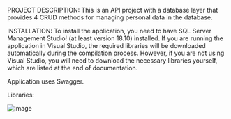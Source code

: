 PROJECT DESCRIPTION: This is an API project with a database layer that provides 4 CRUD methods for managing personal data in the database. 


INSTALLATION: To install the application, you need to have SQL Server Management Studio! (at least version 18.10) installed. If you are running the application in Visual Studio, the required libraries will be downloaded automatically during the compilation process. However, if you are not using Visual Studio, you will need to download the necessary libraries  yourself, which are listed at the end of documentation.

Application uses Swagger.








Libraries: 



![image](https://user-images.githubusercontent.com/80724133/230726482-7fbfb3cd-ed51-4039-b8b8-28ddebba5dda.png)
